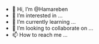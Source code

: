
- 👋 Hi, I’m @Hamareben
- 👀 I’m interested in ...
- 🌱 I’m currently learning ...
- 💞️ I’m looking to collaborate on ...
- 📫 How to reach me ...

<!---
Hamareben/Hamareben is a ✨ special ✨ repository because its `README.md` (this file) appears on your GitHub profile.
You can click the Preview link to take a look at your changes.
--->
